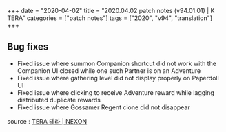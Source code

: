 +++
date = "2020-04-02"
title = "2020.04.02 patch notes (v94.01.01) | K TERA"
categories = ["patch notes"]
tags = ["2020", "v94", "translation"]
+++

## Bug fixes

- Fixed issue where summon Companion shortcut did not work with the Companion UI closed while one such Partner is on an Adventure
- Fixed issue where gathering level did not display properly on Paperdoll UI
- Fixed issue where clicking to receive Adventure reward while lagging distributed duplicate rewards
- Fixed issue where Gossamer Regent clone did not disappear

source : [TERA 테라 | NEXON](http://tera.nexon.com/news/update/view.aspx?n4articlesn=432)
